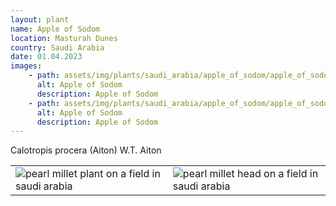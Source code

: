 ```yaml
---
layout: plant
name: Apple of Sodom
location: Masturah Dunes
country: Saudi Arabia
date: 01.04.2023
images:
    - path: assets/img/plants/saudi_arabia/apple_of_sodom/apple_of_sodom_1.jpg
      alt: Apple of Sodom
      description: Apple of Sodom
    - path: assets/img/plants/saudi_arabia/apple_of_sodom/apple_of_sodom_2.jpg
      alt: Apple of Sodom
      description: Apple of Sodom
---
```


Calotropis procera (Aiton) W.T. Aiton

<table class="table">
  <tbody>
    <tr>
      <td><img src="{{ "assets/img/plants/saudi_arabia/apple_of_sodom/apple_of_sodom_1.jpg" | relative_url }}"
     class="img-fluid mx-auto d-block w-100"
     alt="pearl millet plant on a field in saudi arabia"
     style="max-width: 400px;"
     ></td>
      <td><img src="{{ "assets/img/plants/saudi_arabia/apple_of_sodom/apple_of_sodom_2.jpg" | relative_url }}"
     class="img-fluid mx-auto d-block w-100"
     alt="pearl millet head on a field in saudi arabia"
     style="max-width: 400px;"
     ></td>
    </tr>
  </tbody>
</table>
